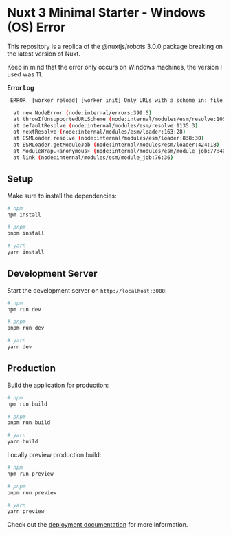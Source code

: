 # Nuxt 3 Minimal Starter - Windows (OS) Error

This repository is a replica of the @nuxtjs/robots 3.0.0 package breaking on the latest version of Nuxt.

Keep in mind that the error only occurs on Windows machines, the version I used was 11.

**Error Log**

```bash
 ERROR  [worker reload] [worker init] Only URLs with a scheme in: file and data are supported by the default ESM loader. On Windows, absolute paths must be valid file:// URLs. Received protocol 'c:'

  at new NodeError (node:internal/errors:399:5)
  at throwIfUnsupportedURLScheme (node:internal/modules/esm/resolve:1059:11)
  at defaultResolve (node:internal/modules/esm/resolve:1135:3)
  at nextResolve (node:internal/modules/esm/loader:163:28)
  at ESMLoader.resolve (node:internal/modules/esm/loader:838:30)
  at ESMLoader.getModuleJob (node:internal/modules/esm/loader:424:18)
  at ModuleWrap.<anonymous> (node:internal/modules/esm/module_job:77:40)
  at link (node:internal/modules/esm/module_job:76:36)
```

## Setup

Make sure to install the dependencies:

```bash
# npm
npm install

# pnpm
pnpm install

# yarn
yarn install
```

## Development Server

Start the development server on `http://localhost:3000`:

```bash
# npm
npm run dev

# pnpm
pnpm run dev

# yarn
yarn dev
```

## Production

Build the application for production:

```bash
# npm
npm run build

# pnpm
pnpm run build

# yarn
yarn build
```

Locally preview production build:

```bash
# npm
npm run preview

# pnpm
pnpm run preview

# yarn
yarn preview
```

Check out the [deployment documentation](https://nuxt.com/docs/getting-started/deployment) for more information.
